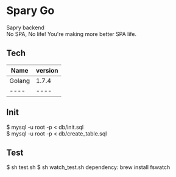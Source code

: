 # Spary Go
Sapry backend  
No SPA, No life! You're making more better SPA life.

## Tech
|  Name  |  version  |
| ---- | ---- |
| Golang | 1.7.4 | 
| ---- | ---- |

## Init
$ mysql -u root -p < db/init.sql  
$ mysql -u root -p < db/create_table.sql

## Test
$ sh test.sh
$ sh watch_test.sh
dependency: brew install fswatch

